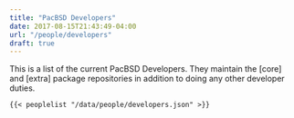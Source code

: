 ```yaml
---
title: "PacBSD Developers"
date: 2017-08-15T21:43:49-04:00
url: "/people/developers"
draft: true
---
```

<div class="well">
    This is a list of the current PacBSD Developers. They maintain the [core]
    and [extra] package repositories in addition to doing any other developer
    duties.

    {{< peoplelist "/data/people/developers.json" >}}
</div>
